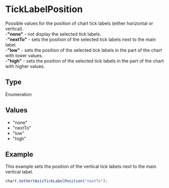 # TickLabelPosition

Possible values for the position of chart tick labels (either horizontal or vertical).\
-**"none"** - not display the selected tick labels.\
-**"nextTo"** - sets the position of the selected tick labels next to the main label.\
-**"low"** - sets the position of the selected tick labels in the part of the chart with lower values.\
-**"high"** - sets the position of the selected tick labels in the part of the chart with higher values.

## Type

Enumeration

## Values

- "none"
- "nextTo"
- "low"
- "high"


## Example

This example sets the position of the vertical tick labels next to the main vertical label.

```javascript editor-pdf
chart.SetVertAxisTickLabelPosition("nextTo");
```
